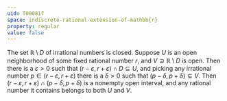 ```yaml
---
uid: T000817
space: indiscrete-rational-extension-of-mathbb{r}
property: regular
value: false
---
```

The set $\mathbb{R} \setminus D$ of irrational numbers is closed. Suppose $U$ is an open neighborhood of some fixed rational number $r$, and $V \supseteq \mathbb{R} \setminus D$ is open. Then there is a $\varepsilon > 0$ such that $( r - \varepsilon , r + \varepsilon ) \cap D \subseteq U$, and picking any irrational number $p \in ( r - \varepsilon , r + \varepsilon )$ there is a $\delta > 0$ such that $( p - \delta , p + \delta ) \subseteq V$. Then $( r - \varepsilon , r + \varepsilon ) \cap ( p - \delta , p + \delta )$ is a nonempty open interval, and any rational number it contains belongs to both $U$ and $V$.

